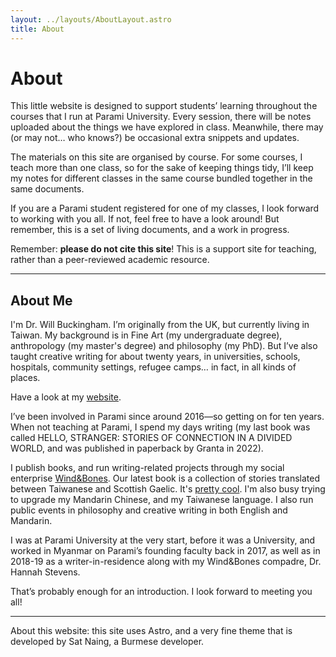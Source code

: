 ```yaml
---
layout: ../layouts/AboutLayout.astro
title: About
---
```

# About

This little website is designed to support students’ learning throughout the courses that I run at Parami University. Every session, there will be notes uploaded about the things we have explored in class. Meanwhile, there may (or may not… who knows?) be occasional extra snippets and updates.

The materials on this site are organised by course. For some courses, I teach more than one class, so for the sake of keeping things tidy, I’ll keep my notes for different classes in the same course bundled together in the same documents.

If you are a Parami student registered for one of my classes, I look forward to working with you all. If not, feel free to have a look around! But remember, this is a set of living documents, and a work in progress.

Remember: **please do not cite this site**! This is a support site for teaching, rather than a peer-reviewed academic resource.

* * *

## About Me

I'm Dr. Will Buckingham. I’m originally from the UK, but currently living in Taiwan. My background is in Fine Art (my undergraduate degree), anthropology (my master's degree) and philosophy (my PhD). But I’ve also taught creative writing for about twenty years, in universities, schools, hospitals, community settings, refugee camps… in fact, in all kinds of places.

Have a look at my [website](https://www.willbuckingham.com).

I’ve been involved in Parami since around 2016—so getting on for ten years. When not teaching at Parami, I spend my days writing (my last book was called HELLO, STRANGER: STORIES OF CONNECTION IN A DIVIDED WORLD, and was published in paperback by Granta in 2022).

I publish books, and run writing-related projects through my social enterprise [Wind&Bones](https://books.windandbones.com). Our latest book is a collection of stories translated between Taiwanese and Scottish Gaelic. It's [pretty cool](https://taigael.com). I'm also busy trying to upgrade my Mandarin Chinese, and my Taiwanese language. I also run public events in philosophy and creative writing in both English and Mandarin.

I was at Parami University at the very start, before it was a University, and worked in Myanmar on Parami’s founding faculty back in 2017, as well as in 2018-19 as a writer-in-residence along with my Wind&Bones compadre, Dr. Hannah Stevens.

That’s probably enough for an introduction. I look forward to meeting you all!

* * *

About this website: this site uses Astro, and a very fine theme that is developed by Sat Naing, a Burmese developer.